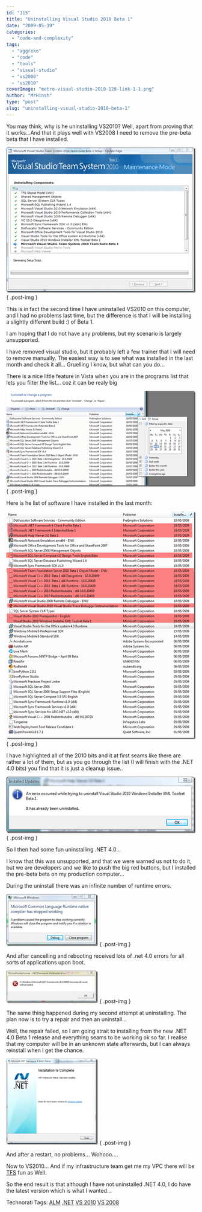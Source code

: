 ```yaml
---
id: "115"
title: "Uninstalling Visual Studio 2010 Beta 1"
date: "2009-05-19"
categories: 
  - "code-and-complexity"
tags: 
  - "aggreko"
  - "code"
  - "tools"
  - "visual-studio"
  - "vs2008"
  - "vs2010"
coverImage: "metro-visual-studio-2010-128-link-1-1.png"
author: "MrHinsh"
type: "post"
slug: "uninstalling-visual-studio-2010-beta-1"
---
```


You may think, why is he uninstalling VS2010? Well, apart from proving that it works…And that it plays well with VS2008 I need to remove the pre-beta beta that I have installed.

[![image](images/UninstallingVisualStudio2010Beta1_7977-image_thumb-8-8.png)](http://blog.hinshelwood.com/files/2011/05/GWB-WindowsLiveWriter-UninstallingVisualStudio2010Beta1_7977-image_2.png)
{ .post-img }

This is in fact the second time I have uninstalled VS2010 on this computer, and I had no problems last time, but the difference is that I will be installing a slightly different build :) of Beta 1.

I am hoping that I do not have any problems, but my scenario is largely unsupported.

I have removed visual studio, but it probably left a few trainer that I will need to remove manually. The easiest way is to see what was installed in the last month and check it all… Gruelling I know, but what can you do…

There is a nice little feature in Vista when you are in the programs list that lets you filter the list… coz it can be realy big

[![image](images/UninstallingVisualStudio2010Beta1_7977-image_thumb_1-4-4.png)](http://blog.hinshelwood.com/files/2011/05/GWB-WindowsLiveWriter-UninstallingVisualStudio2010Beta1_7977-image_4.png)
{ .post-img }

Here is he list of software I have installed in the last month:

[![image](images/UninstallingVisualStudio2010Beta1_7977-image_thumb_2-5-5.png)](http://blog.hinshelwood.com/files/2011/05/GWB-WindowsLiveWriter-UninstallingVisualStudio2010Beta1_7977-image_6.png)
{ .post-img }

I have highlighted all of the 2010 bits and it at first seams like there are rather a lot of them, but as you go through the list (I will finish with the .NET 4.0 bits) you find that it is just a cleanup issue..

[![image](images/UninstallingVisualStudio2010Beta1_7977-image_thumb_3-6-6.png)](http://blog.hinshelwood.com/files/2011/05/GWB-WindowsLiveWriter-UninstallingVisualStudio2010Beta1_7977-image_8.png)
{ .post-img }

So I then had some fun uninstalling .NET 4.0…

I know that this was unsupported, and that we were warned us not to do it, but we are developers and we like to push the big red buttons, but I installed the pre-beta beta on my production computer…

During the uninstall there was an infinite number of runtime errors.

[![clip_image002](images/UninstallingVisualStudio2010Beta1_7977-clip_image002_thumb-2-2.jpg)](http://blog.hinshelwood.com/files/2011/05/GWB-WindowsLiveWriter-UninstallingVisualStudio2010Beta1_7977-clip_image002_2.jpg)
{ .post-img }

And after cancelling and rebooting received lots of .net 4.0 errors for all sorts of applications upon boot.

[![clip_image004](images/UninstallingVisualStudio2010Beta1_7977-clip_image004_thumb-3-3.jpg)](http://blog.hinshelwood.com/files/2011/05/GWB-WindowsLiveWriter-UninstallingVisualStudio2010Beta1_7977-clip_image004_2.jpg)
{ .post-img }

The same thing happened during my second attempt at uninstalling. The plan now is to try a repair and then an uninstall...

Well, the repair failed, so I am going strait to installing from the new .NET 4.0 Beta 1 release and everything seams to be working ok so far. I realise that my computer will be in an unknown state afterwards, but I can always reinstall when I get the chance.

[![image](images/UninstallingVisualStudio2010Beta1_7977-image_thumb_4-7-7.png)](http://blog.hinshelwood.com/files/2011/05/GWB-WindowsLiveWriter-UninstallingVisualStudio2010Beta1_7977-image_10.png)
{ .post-img }

And after a restart, no problems… Wohooo….

Now to VS2010… And if my infrastructure team get me my VPC there will be [TFS](http://msdn2.microsoft.com/en-us/teamsystem/aa718934.aspx "Team Foundation Server") fun as Well.

So the end result is that although I have not uninstalled .NET 4.0, I do have the latest version which is what I wanted…

Technorati Tags: [ALM](http://technorati.com/tags/ALM) [.NET](http://technorati.com/tags/.NET) [VS 2010](http://technorati.com/tags/VS+2010) [VS 2008](http://technorati.com/tags/VS+2008)



